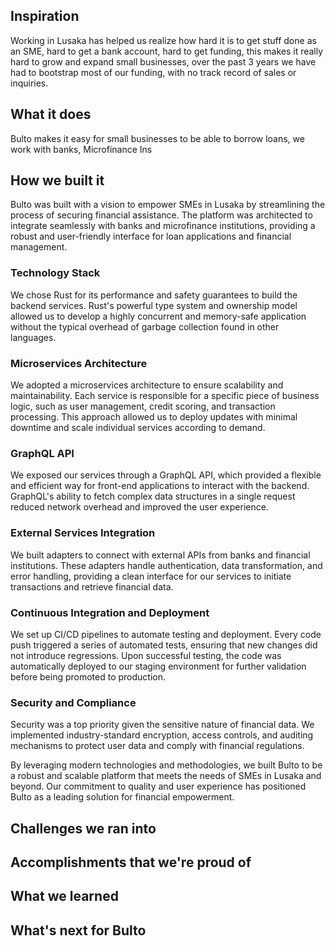 ## Inspiration
Working in Lusaka has helped us realize how hard it is to get stuff done as an SME, hard to get a bank account, hard to get funding, this makes it really hard to grow and expand small businesses, over the past 3 years we have had to bootstrap most of our funding, with no track record of sales or inquiries.
## What it does
Bulto makes it easy for small businesses to be able to borrow loans, we work with banks, Microfinance Ins
## How we built it

Bulto was built with a vision to empower SMEs in Lusaka by streamlining the process of securing financial assistance. The platform was architected to integrate seamlessly with banks and microfinance institutions, providing a robust and user-friendly interface for loan applications and financial management.

### Technology Stack
We chose Rust for its performance and safety guarantees to build the backend services. Rust's powerful type system and ownership model allowed us to develop a highly concurrent and memory-safe application without the typical overhead of garbage collection found in other languages.

### Microservices Architecture
We adopted a microservices architecture to ensure scalability and maintainability. Each service is responsible for a specific piece of business logic, such as user management, credit scoring, and transaction processing. This approach allowed us to deploy updates with minimal downtime and scale individual services according to demand.

### GraphQL API
We exposed our services through a GraphQL API, which provided a flexible and efficient way for front-end applications to interact with the backend. GraphQL's ability to fetch complex data structures in a single request reduced network overhead and improved the user experience.

### External Services Integration
We built adapters to connect with external APIs from banks and financial institutions. These adapters handle authentication, data transformation, and error handling, providing a clean interface for our services to initiate transactions and retrieve financial data.

### Continuous Integration and Deployment
We set up CI/CD pipelines to automate testing and deployment. Every code push triggered a series of automated tests, ensuring that new changes did not introduce regressions. Upon successful testing, the code was automatically deployed to our staging environment for further validation before being promoted to production.

### Security and Compliance
Security was a top priority given the sensitive nature of financial data. We implemented industry-standard encryption, access controls, and auditing mechanisms to protect user data and comply with financial regulations.

By leveraging modern technologies and methodologies, we built Bulto to be a robust and scalable platform that meets the needs of SMEs in Lusaka and beyond. Our commitment to quality and user experience has positioned Bulto as a leading solution for financial empowerment.

## Challenges we ran into

## Accomplishments that we're proud of

## What we learned

## What's next for Bulto
